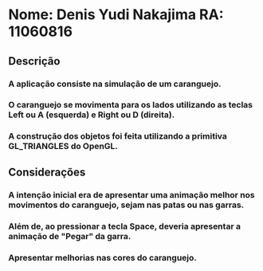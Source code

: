 # Nome: Denis Yudi Nakajima   RA: 11060816

## Descrição

### A aplicação consiste na simulação de um caranguejo.
### O caranguejo se movimenta para os lados utilizando as teclas Left ou A (esquerda) e Right ou D (direita).
### A construção dos objetos foi feita utilizando a primitiva GL_TRIANGLES do OpenGL.


## Considerações

### A intenção inicial era de apresentar uma animação melhor nos movimentos do caranguejo, sejam nas patas ou nas garras.
### Além de, ao pressionar a tecla Space, deveria apresentar a animação de "Pegar" da garra.  
### Apresentar melhorias nas cores do caranguejo.
